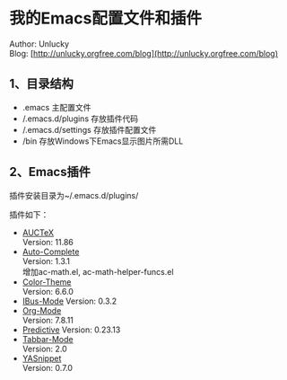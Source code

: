 ﻿我的Emacs配置文件和插件
=======================
Author: Unlucky<br/>
Blog: [http://unlucky.orgfree.com/blog](http://unlucky.orgfree.com/blog)

1、目录结构
----------------
 - .emacs 主配置文件
 - /.emacs.d/plugins 存放插件代码
 - /.emacs.d/settings 存放插件配置文件
 - /bin 存放Windows下Emacs显示图片所需DLL

2、Emacs插件
-------------
插件安装目录为~/.emacs.d/plugins/

插件如下：
 - [AUCTeX](http://www.gnu.org/software/auctex/)<br/>
   Version: 11.86
 - [Auto-Complete](http://cx4a.org/software/auto-complete/)<br/>
   Version: 1.3.1<br/>
   增加ac-math.el, ac-math-helper-funcs.el
 - [Color-Theme](http://www.nongnu.org/color-theme/)<br/>
   Version: 6.6.0
 - [IBus-Mode](https://launchpad.net/ibus.el)
   Version: 0.3.2
 - [Org-Mode](http://orgmode.org/)<br/>
   Version: 7.8.11
 - [Predictive](http://www.dr-qubit.org/emacs.php#predictive)
   Version: 0.23.13
 - [Tabbar-Mode](https://github.com/davidswelt/aquamacs-emacs/blob/master/aquamacs/src/site-lisp/tabbar/tabbar.el)<br/>
   Version: 2.0
 - [YASnippet](https://github.com/capitaomorte/yasnippet)<br/>
   Version: 0.7.0
